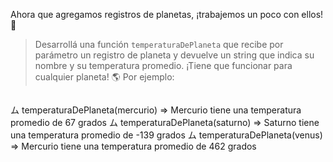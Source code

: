 Ahora que agregamos registros de planetas, ¡trabajemos un poco con ellos! :muscle:

> Desarrollá una función `temperaturaDePlaneta` que recibe por parámetro un registro de planeta y devuelve un string que indica su nombre y su temperatura promedio. ¡Tiene que funcionar para cualquier planeta! :earth_americas: Por ejemplo:

> ```
ム temperaturaDePlaneta(mercurio)
=> Mercurio tiene una temperatura promedio de 67 grados
ム temperaturaDePlaneta(saturno)
=> Saturno tiene una temperatura promedio de -139 grados
ム temperaturaDePlaneta(venus)
=> Mercurio tiene una temperatura promedio de 462 grados
```
